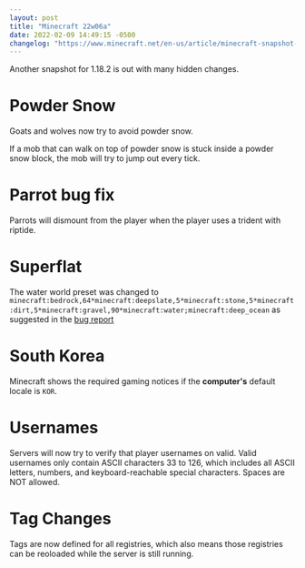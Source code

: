 ```yaml
---
layout: post
title: "Minecraft 22w06a"
date: 2022-02-09 14:49:15 -0500
changelog: "https://www.minecraft.net/en-us/article/minecraft-snapshot-22w06a"
---
```


Another snapshot for 1.18.2 is out with many hidden changes.

# Powder Snow

Goats and wolves now try to avoid powder snow.

If a mob that can walk on top of powder snow is stuck inside a powder snow block, the mob will try to jump out every tick.

# Parrot bug fix

Parrots will dismount from the player when the player uses a trident with riptide.

# Superflat

The water world preset was changed to `minecraft:bedrock,64*minecraft:deepslate,5*minecraft:stone,5*minecraft:dirt,5*minecraft:gravel,90*minecraft:water;minecraft:deep_ocean` as suggested in the [bug report](https://bugs.mojang.com/browse/MC-239708)

# South Korea

Minecraft shows the required gaming notices if the **computer's** default locale is `KOR`.

# Usernames

Servers will now try to verify that player usernames on valid. Valid usernames only contain ASCII characters 33 to 126, which includes all ASCII letters, numbers, and keyboard-reachable special characters. Spaces are NOT allowed.

# Tag Changes

Tags are now defined for all registries, which also means those registries can be reoloaded while the server is still running.

